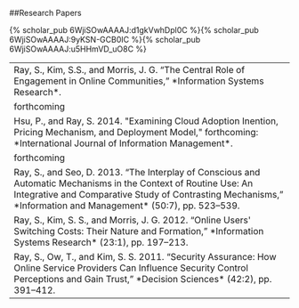 ##Research Papers

<table>
<tr><td colspan="2">
Ray, S., Kim, S.S., and Morris, J. G. “The Central Role of Engagement in Online
Communities,” *Information Systems Research*.
</td></tr>
<tr colspan="2"><td>forthcoming</td></tr>


<tr><td colspan="2">
Hsu, P., and Ray, S. 2014. "Examining Cloud Adoption Inention, Pricing
Mechanism, and Deployment Model," forthcoming: *International Journal of Information
Management*.
</td></tr>
<tr><td colspan="2">forthcoming</td></tr>

<tr><td colspan="2">
Ray, S., and Seo, D. 2013. “The Interplay of Conscious and Automatic Mechanisms
in the Context of Routine Use: An Integrative and Comparative Study of
Contrasting Mechanisms,” *Information and Management* (50:7), pp. 523–539.
</td></tr>
<span class="scholar_pub">{% scholar_pub 6WjiSOwAAAAJ:d1gkVwhDpl0C %}</span>

<tr><td colspan="2">
Ray, S., Kim, S. S., and Morris, J. G. 2012. “Online Users' Switching Costs:
Their Nature and Formation,” *Information Systems Research* (23:1), pp. 197–213.
</td></tr>
<span class="scholar_pub">{% scholar_pub 6WjiSOwAAAAJ:9yKSN-GCB0IC %}</span>

<tr><td colspan="2">
Ray, S., Ow, T., and Kim, S. S. 2011. “Security Assurance: How Online Service
Providers Can Influence Security Control Perceptions and Gain Trust,”
*Decision Sciences* (42:2), pp. 391–412.
</td></tr>
<span class="scholar_pub">{% scholar_pub 6WjiSOwAAAAJ:u5HHmVD_uO8C %}</span>
</table>
